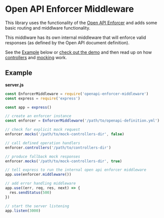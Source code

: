 # Open API Enforcer Middleware

This library uses the functionality of the [Open API Enforcer](https://www.npmjs.com/package/openapi-enforcer) and adds some basic routing and middlware functionality.

This middlware has its own internal middleware that will enforce valid responses (as defined by the Open API document definition).

See the [Example](#example) below or [check out the demo](../demo/README.md) and then read up on how [controllers](./controllers.md) and [mocking](./mocking.md) work.

## Example

**server.js**

```js
const EnforcerMiddleware = require('openapi-enforcer-middleware')
const express = require('express')

const app = express()

// create an enforcer instance
const enforcer = EnforcerMiddleware('/path/to/openapi-definition.yml')

// check for explicit mock request
enforcer.mocks('/path/to/mock-controllers-dir', false)

// call defined operation handlers
enforcer.controllers('/path/to/controllers-dir')

// produce fallback mock responses
enforcer.mocks('/path/to/mock-controllers-dir', true)

// tell express to run the internal open api enforcer middleware
app.use(enforcer.middleware())

// add error handling middleware
app.use((err, req, res, next) => {
  res.sendStatus(500)
})

// start the server listening
app.listen(3000)
```